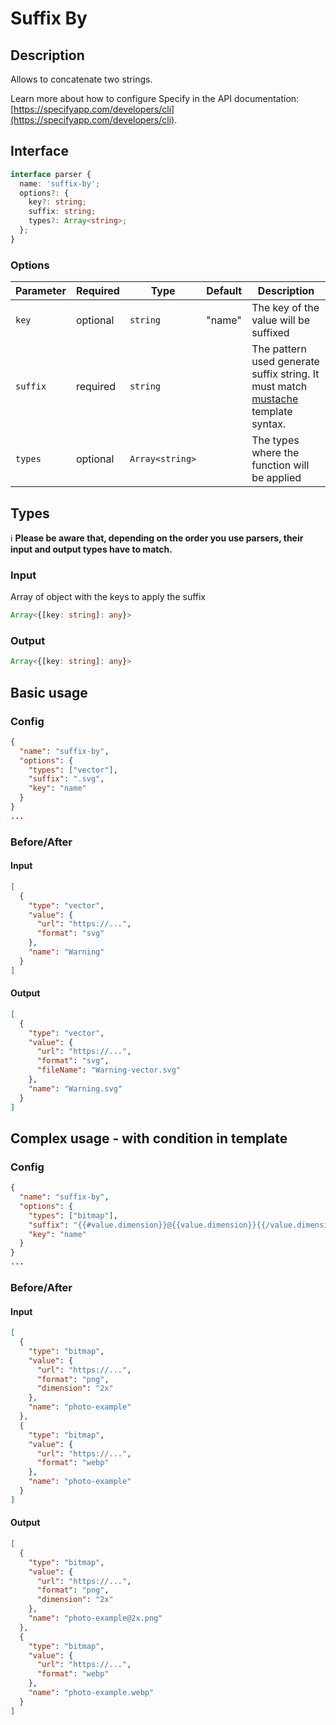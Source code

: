 # Suffix By

## Description

Allows to concatenate two strings.

Learn more about how to configure Specify in the API documentation: [https://specifyapp.com/developers/cli](https://specifyapp.com/developers/cli).

## Interface

```ts
interface parser {
  name: 'suffix-by';
  options?: {
    key?: string;
    suffix: string;
    types?: Array<string>;
  };
}
```

### Options

| Parameter | Required | Type            | Default | Description                                                                                                                       |
| --------- | -------- | --------------- | ------- | --------------------------------------------------------------------------------------------------------------------------------- |
| `key`     | optional | `string`        | "name"  | The key of the value will be suffixed                                                                                             |
| `suffix`  | required | `string`        |         | The pattern used generate suffix string. It must match [mustache](https://github.com/janl/mustache.js#templates) template syntax. |
| `types`   | optional | `Array<string>` |         | The types where the function will be applied                                                                                      |

## Types

ℹ️ **Please be aware that, depending on the order you use parsers, their input and output types have to match.**

### Input

Array of object with the keys to apply the suffix

```ts
Array<{[key: string]: any}>
```

### Output

```ts
Array<{[key: string]: any}>
```

## Basic usage

### Config

```json
{
  "name": "suffix-by",
  "options": {
    "types": ["vector"],
    "suffix": ".svg",
    "key": "name"
  }
}
...
```

### Before/After

#### Input

```json
[
  {
    "type": "vector",
    "value": {
      "url": "https://...",
      "format": "svg"
    },
    "name": "Warning"
  }
]
```

#### Output

```json
[
  {
    "type": "vector",
    "value": {
      "url": "https://...",
      "format": "svg",
      "fileName": "Warning-vector.svg"
    },
    "name": "Warning.svg"
  }
]
```

## Complex usage - with condition in template

### Config

```json
{
  "name": "suffix-by",
  "options": {
    "types": ["bitmap"],
    "suffix": "{{#value.dimension}}@{{value.dimension}}{{/value.dimension}}.{{value.format}}",
    "key": "name"
  }
}
...
```

### Before/After

#### Input

```json
[
  {
    "type": "bitmap",
    "value": {
      "url": "https://...",
      "format": "png",
      "dimension": "2x"
    },
    "name": "photo-example"
  },
  {
    "type": "bitmap",
    "value": {
      "url": "https://...",
      "format": "webp"
    },
    "name": "photo-example"
  }
]
```

#### Output

```json
[
  {
    "type": "bitmap",
    "value": {
      "url": "https://...",
      "format": "png",
      "dimension": "2x"
    },
    "name": "photo-example@2x.png"
  },
  {
    "type": "bitmap",
    "value": {
      "url": "https://...",
      "format": "webp"
    },
    "name": "photo-example.webp"
  }
]
```
